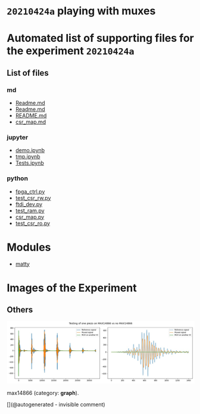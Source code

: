 # `20210424a` playing with muxes



# Automated list of supporting files for the __experiment `20210424a`__

## List of files

### md

* [Readme.md](/matty/20210425a/Readme.md)
* [Readme.md](/matty/20210424a/Readme.md)
* [README.md](/matty/20210424a/hvmux_tests/README.md)
* [csr_map.md](/matty/20210424a/hvmux_tests/csr_map.md)


### jupyter

* [demo.ipynb](/matty/20210424a/hvmux_tests/demo.ipynb)
* [tmp.ipynb](/tmp.ipynb)
* [Tests.ipynb](/matty/20210424a/Tests.ipynb)


### python

* [fpga_ctrl.py](/matty/20210424a/hvmux_tests/fpga_ctrl.py)
* [test_csr_rw.py](/matty/20210424a/hvmux_tests/test_csr_rw.py)
* [ftdi_dev.py](/matty/20210424a/hvmux_tests/ftdi_dev.py)
* [test_ram.py](/matty/20210424a/hvmux_tests/test_ram.py)
* [csr_map.py](/matty/20210424a/hvmux_tests/csr_map.py)
* [test_csr_ro.py](/matty/20210424a/hvmux_tests/test_csr_ro.py)





# Modules

* [matty](/matty/)




# Images of the Experiment

## Others

![](/matty/20210424a/mux.jpg)

max14866 (category: __graph__).










[](@autogenerated - invisible comment)